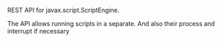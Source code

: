 REST API for javax.script.ScriptEngine. 

The API allows running scripts in a separate. And also their process and interrupt if necessary
